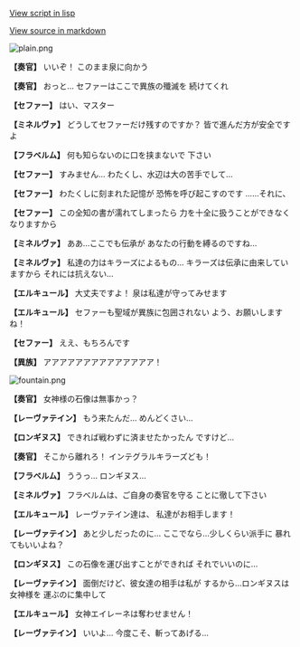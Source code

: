[View script in lisp](../scripts/210122023.txt)

[View source in markdown](210122023.md)

![plain.png](../images/backgrounds/plain.png)

**【奏官】**
いいぞ！
このまま泉に向かう

**【奏官】**
おっと…
セファーはここで異族の殲滅を
続けてくれ

**【セファー】**
はい、マスター

**【ミネルヴァ】**
どうしてセファーだけ残すのですか？
皆で進んだ方が安全ですよ

**【フラベルム】**
何も知らないのに口を挟まないで
下さい

**【セファー】**
すみません…
わたくし、水辺は大の苦手でして…

**【セファー】**
わたくしに刻まれた記憶が
恐怖を呼び起こすのです
……それに、

**【セファー】**
この全知の書が濡れてしまったら
力を十全に扱うことができなく
なりますから

**【ミネルヴァ】**
ああ…ここでも伝承が
あなたの行動を縛るのですね…

**【ミネルヴァ】**
私達の力はキラーズによるもの…
キラーズは伝承に由来していますから
それには抗えない…

**【エルキュール】**
大丈夫ですよ！
泉は私達が守ってみせます

**【エルキュール】**
セファーも聖域が異族に包囲されない
よう、お願いしますね！

**【セファー】**
ええ、もちろんです

**【異族】**
アアアアアアアアアアアアアア！

![fountain.png](../images/backgrounds/fountain.png)

**【奏官】**
女神様の石像は無事かっ？

**【レーヴァテイン】**
もう来たんだ…
めんどくさい…

**【ロンギヌス】**
できれば戦わずに済ませたかったん
ですけど…

**【奏官】**
そこから離れろ！
インテグラルキラーズども！

**【フラベルム】**
ううっ…
ロンギヌス…

**【ミネルヴァ】**
フラベルムは、ご自身の奏官を守る
ことに徹して下さい

**【エルキュール】**
レーヴァテイン達は、
私達がお相手します！

**【レーヴァテイン】**
あと少しだったのに…
ここでなら…少しくらい派手に
暴れてもいいよね？

**【ロンギヌス】**
この石像を運び出すことができれば
それでいいのに…

**【レーヴァテイン】**
面倒だけど、彼女達の相手は私が
するから…ロンギヌスは女神様を
運ぶのに集中して

**【エルキュール】**
女神エイレーネは奪わせません！

**【レーヴァテイン】**
いいよ…
今度こそ、斬ってあげる…
